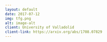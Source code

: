 ```yaml
---
layout: default
date: 2017-07-12
img: tfg.png
alt: image-alt
client: University of Valladolid
client-link: https://arxiv.org/abs/1708.07829
---
```

